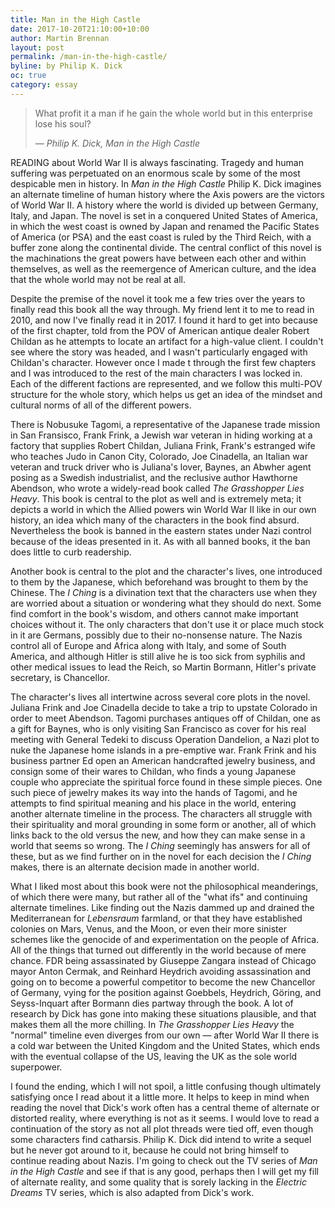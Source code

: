 ```yaml
---
title: Man in the High Castle
date: 2017-10-20T21:10:00+10:00
author: Martin Brennan
layout: post
permalink: /man-in-the-high-castle/
byline: by Philip K. Dick
oc: true
category: essay
---
```


<blockquote class="hero"><p>What profit it a man if he gain the whole world but in this enterprise lose his soul?</p><cite>— Philip K. Dick, Man in the High Castle</cite></blockquote>

<span class="first-letter">R</span>EADING about World War II is always fascinating. Tragedy and human suffering was perpetuated on an enormous scale by some of the most despicable men in history. In _Man in the High Castle_ Philip K. Dick imagines an alternate timeline of human history where the Axis powers are the victors of World War II. A history where the world is divided up between Germany, Italy, and Japan. The novel is set in a conquered United States of America, in which the west coast is owned by Japan and renamed the Pacific States of America (or PSA) and the east coast is ruled by the Third Reich, with a buffer zone along the continental divide. The central conflict of this novel is the machinations the great powers have between each other and within themselves, as well as the reemergence of American culture, and the idea that the whole world may not be real at all.

<!--more-->

Despite the premise of the novel it took me a few tries over the years to finally read this book all the way through. My friend lent it to me to read in 2010, and now I've finally read it in 2017. I found it hard to get into because of the first chapter, told from the POV of American antique dealer Robert Childan as he attempts to locate an artifact for a high-value client. I couldn't see where the story was headed, and I wasn't particularly engaged with Childan's character. However once I made t through the first few chapters and I was introduced to the rest of the main characters I was locked in. Each of the different factions are represented, and we follow this multi-POV structure for the whole story, which helps us get an idea of the mindset and cultural norms of all of the different powers.

There is Nobusuke Tagomi, a representative of the Japanese trade mission in San Fransisco, Frank Frink, a Jewish war veteran in hiding working at a factory that supplies Robert Childan, Juliana Frink, Frank's estranged wife who teaches Judo in Canon City, Colorado, Joe Cinadella, an Italian war veteran and truck driver who is Juliana's lover, Baynes, an Abwher agent posing as a Swedish industrialist, and the reclusive author Hawthorne Abendson, who wrote a widely-read book called _The Grasshopper Lies Heavy_. This book is central to the plot as well and is extremely meta; it depicts a world in which the Allied powers win World War II like in our own history, an idea which many of the characters in the book find absurd. Nevertheless the book is banned in the eastern states under Nazi control because of the ideas presented in it. As with all banned books, it the ban does little to curb readership.

Another book is central to the plot and the character's lives, one introduced to them by the Japanese, which beforehand was brought to them by the Chinese. The _I Ching_ is a divination text that the characters use when they are worried about a situation or wondering what they should do next. Some find comfort in the book's wisdom, and others cannot make important choices without it. The only characters that don't use it or place much stock in it are Germans, possibly due to their no-nonsense nature. The Nazis control all of Europe and Africa along with Italy, and some of South America, and although Hitler is still alive he is too sick from syphilis and other medical issues to lead the Reich, so Martin Bormann, Hitler's private secretary, is Chancellor.

The character's lives all intertwine across several core plots in the novel. Juliana Frink and Joe Cinadella decide to take a trip to upstate Colorado in order to meet Abendson. Tagomi purchases antiques off of Childan, one as a gift for Baynes, who is only visiting San Francisco as cover for his real meeting with General Tedeki to discuss Operation Dandelion, a Nazi plot to nuke the Japanese home islands in a pre-emptive war. Frank Frink and his business partner Ed open an American handcrafted jewelry business, and consign some of their wares to Childan, who finds a young Japanese couple who appreciate the spiritual force found in these simple pieces. One such piece of jewelry makes its way into the hands of Tagomi, and he attempts to find spiritual meaning and his place in the world, entering another alternate timeline in the process. The characters all struggle with their spirituality and moral grounding in some form or another, all of which links back to the old versus the new, and how they can make sense in a world that seems so wrong. The _I Ching_ seemingly has answers for all of these, but as we find further on in the novel for each decision the _I Ching_ makes, there is an alternate decision made in another world.

What I liked most about this book were not the philosophical meanderings, of which there were many, but rather all of the "what ifs" and continuing alternate timelines. Like finding out the Nazis dammed up and drained the Mediterranean for _Lebensraum_ farmland, or that they have established colonies on Mars, Venus, and the Moon, or even their more sinister schemes like the genocide of and experimentation on the people of Africa. All of the things that turned out differently in the world because of mere chance. FDR being assassinated by Giuseppe Zangara instead of Chicago mayor Anton Cermak, and Reinhard Heydrich avoiding assassination and going on to become a powerful competitor to become the new Chancellor of Germany, vying for the position against Goebbels, Heydrich, Göring, and Seyss-Inquart after Bormann dies partway through the book. A lot of research by Dick has gone into making these situations plausible, and that makes them all the more chilling. In _The Grasshopper Lies Heavy_ the "normal" timeline even diverges from our own — after World War II there is a cold war between the United Kingdom and the United States, which ends with the eventual collapse of the US, leaving the UK as the sole world superpower.

I found the ending, which I will not spoil, a little confusing though ultimately satisfying once I read about it a little more. It helps to keep in mind when reading the novel that Dick's work often has a central theme of alternate or distorted reality, where everything is not as it seems. I would love to read a continuation of the story as not all plot threads were tied off, even though some characters find catharsis. Philip K. Dick did intend to write a sequel but he never got around to it, because he could not bring himself to continue reading about Nazis. I'm going to check out the TV series of _Man in the High Castle_ and see if that is any good, perhaps then I will get my fill of alternate reality, and some quality that is sorely lacking in the _Electric Dreams_ TV series, which is also adapted from Dick's work.